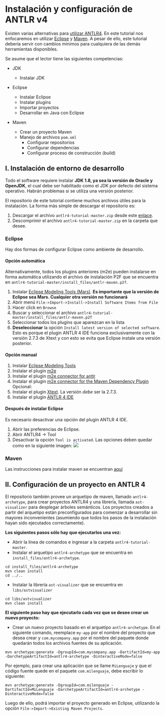 # Instalación y configuración de ANTLR v4

Existen varias alternativas para [utilizar ANTLR4](http://www.antlr.org/tools.html). En este tutorial nos enfocaremos en utilizar [Eclipse](http://www.eclipse.org/) y [Maven](https://maven.apache.org/). A pesar de ello, este tutorial debería servir con cambios mínimos para cualquiera de las demás herramientas disponibles.

Se asume que el lector tiene las siguientes competencias:
* JDK
    - Instalar JDK

* Eclipse
    - Instalar Eclipse
    - Instalar plugins
    - Importar proyectos
    - Desarrollar en Java con Eclipse

* Maven
    - Crear un proyecto Maven
    - Manejo de archivos `pom.xml`
        - Configurar repositorios
        - Configurar dependencias
        - Configurar proceso de construcción (build)

## I. Instalación de entorno de desarrollo
Todo el software requiere instalar **JDK 1.8, ya sea la versión de Oracle y OpenJDK**, el cual debe ser habilitado como el JDK por defecto del sistema operativo. Habrán problemas si se utiliza una versión posterior.

El repositorio de este tutorial contiene muchos archivos útiles para la instalación. La forma más simple de descargar el repositorio es:

1. Descargar el archivo `antlr4-tutorial-master.zip` desde este [enlace](https://github.com/jpavlich/antlr4-tutorial/archive/master.zip).
2. Descomprimir el archivo `antlr4-tutorial-master.zip` en la carpeta que desee.


### Eclipse
Hay dos formas de configurar Eclipse como ambiente de desarrollo.

#### Opción automática

Alternativamente, todos los plugins anteriores (m2e) pueden instalarse en forma automática utilizando el archivo de instalación P2F que se encuentra en `antlr4-tutorial-master/install_files/antlr-maven.p2f`.

1. Instalar [Eclipse Modeling Tools (Mars)](http://www.eclipse.org/downloads/packages/eclipse-modeling-tools/mars2). **Es importante que la versión de Eclipse sea Mars. Cualquier otra versión no funcionará**
2. Abrir menú `File->Import->Install->Install Software Items from File`
3. Hacer click en `Browse`
4. Buscar y seleccionar el archivo `antlr4-tutorial-master/install_files/antlr-maven.p2f`
5. Seleccionar todos los plugins que aparezcan en la lista 
6. **Deseleccionar** la opción `Install latest version of selected software`. Esto es porque el plugin ANTLR 4 IDE funciona exclusivamente con la versión 2.7.3 de Xtext y con esto se evita que Eclipse instale una versión posterior.

#### Opción manual

1. Instalar [Eclipse Modeling Tools](http://www.eclipse.org/downloads/packages/eclipse-modeling-tools/mars2)
2. Instalar el plugin [m2e](http://www.eclipse.org/m2e/)
3. Instalar el plugin   [m2e connector for antlr ]()
4. Instalar el plugin   [m2e connector for the Maven Dependency Plugin]()
Opcional:
1. Instalar el plugin [Xtext](https://eclipse.org/Xtext/download.html). La versión _debe_ ser la 2.7.3.
2. Instalar el plugin [ANTLR 4 IDE](https://github.com/jknack/antlr4ide)

#### Después de instalar Eclipse
Es necesario desactivar una opción del plugin ANTLR 4 IDE. 

1. Abrir las preferencias de Eclipse. 
2. Abrir ANTLR4 -> Tool
3. Desactivar la opción `Tool is activated`. Las opciones deben quedar como en la siguiente imagen:
![](antlr-preferences.png)

### Maven

Las instrucciones para instalar maven se encuentran [aquí](https://maven.apache.org/install.html)

## II. Configuración de un proyecto en ANTLR 4

El repositorio también provee un arquetipo de maven, llamado `antlr4-archetype`, para crear proyectos ANTLR4 y una librería, llamada `ast-visualizer` para desplegar árboles semánticos. Los proyectos creados a partir del arquetipo están preconfigurados para comenzar a desarrollar sin mayores inconvenientes (asumiendo que todos los pasos de la instalación hayan sido ejecutados correctamente).

**Los siguientes pasos sólo hay que ejecutarlos una vez:**

* Abrir la línea de comandos e ingresar a la carpeta `antlr4-tutorial-master`.
* Instalar el arquetipo `antlr4-archetype` que se encuentra en `install_files/antlr4-archetype`.
```
cd install_files/antlr4-archetype
mvn clean install
cd ../..
```
* Instalar la librería `ast-visualizer` que se encuentra en `libs/astvisualizer`
```
cd libs/astvisualizer
mvn clean install
```

**El siguiente paso hay que ejecutarlo cada vez que se desee crear un nuevo proyecto:**

* Crear un nuevo proyecto basado en el arquetipo `antlr4-archetype`. En el siguiente comando, reemplace `my-app` por el nombre del proyecto que desea crear y `com.mycompany.app` por el nombre del paquete donde quedarán todos los archivos fuentes de su aplicación.

```
mvn archetype:generate -DgroupId=com.mycompany.app -DartifactId=my-app -DarchetypeArtifactId=antlr4-archetype -DinteractiveMode=false
```

Por ejemplo, para crear una aplicación que se llame `MiLenguaje` y que el código fuente quede en el paquete `com.milenguaje`, debe escribir lo siguiente:

```
mvn archetype:generate -DgroupId=com.milenguaje -DartifactId=MiLenguaje -DarchetypeArtifactId=antlr4-archetype -DinteractiveMode=false
```

Luego de ello, podrá importar el proyecto generado en Eclipse, utilizando la opción `File->Import->Existing Maven Projects`.


